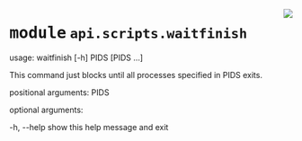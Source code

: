 <!-- markdownlint-disable -->

<a href="https://github.com/tjyuyao/ice-learn/blob/main/ice/api/scripts/waitfinish.py#L0"><img align="right" style="float:right;" src="https://img.shields.io/badge/-source-cccccc?style=flat-square"></a>

# <kbd>module</kbd> `api.scripts.waitfinish`
usage: waitfinish [-h] PIDS [PIDS ...]


This command just blocks until all processes specified in PIDS exits.


positional arguments:
 PIDS


optional arguments:

  -h, --help  show this help message and exit






